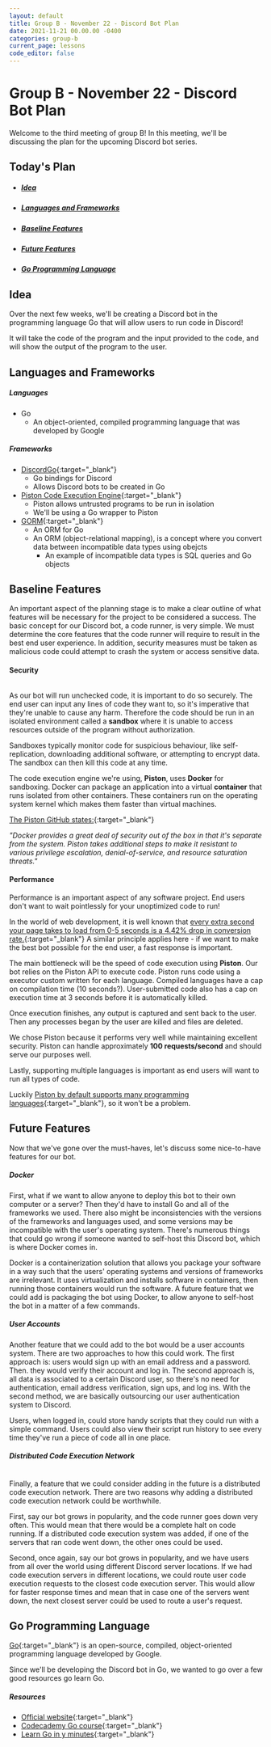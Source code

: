 ```yaml
---
layout: default
title: Group B - November 22 - Discord Bot Plan
date: 2021-11-21 00.00.00 -0400
categories: group-b
current_page: lessons
code_editor: false
---
```

# Group B - November 22 - Discord Bot Plan

Welcome to the third meeting of group B! In this meeting, we'll be discussing the plan for the upcoming Discord bot series.

## Today's Plan
- <h5><a href="#idea">Idea</a></h5>
- <h5><a href="#languages-and-frameworks">Languages and Frameworks</a></h5>
- <h5><a href="#baseline-features">Baseline Features</a></h5>
- <h5><a href="#future-features">Future Features</a></h5>
- <h5><a href="#go-programming-language">Go Programming Language</a></h5>

## Idea

Over the next few weeks, we'll be creating a Discord bot in the programming language Go that will allow users to run code in Discord!

It will take the code of the program and the input provided to the code, and will show the output of the program to the user.

## Languages and Frameworks

##### Languages
- Go
  - An object-oriented, compiled programming language that was developed by Google

##### Frameworks
- [DiscordGo](https://github.com/bwmarrin/discordgo){:target="_blank"}
  - Go bindings for Discord
  - Allows Discord bots to be created in Go
- [Piston Code Execution Engine](https://github.com/milindmadhukar/go-piston){:target="_blank"}
  - Piston allows untrusted programs to be run in isolation
  - We'll be using a Go wrapper to Piston
- [GORM](https://github.com/go-gorm/gorm){:target="_blank"}
  - An ORM for Go
  - An ORM (object-relational mapping), is a concept where you convert data between incompatible data types using obejcts
    - An example of incompatible data types is SQL queries and Go objects

## Baseline Features

An important aspect of the planning stage is to make a clear outline of what features will be necessary for the project to be considered a success. The basic concept for our Discord bot, a code runner, is very simple. We must determine the core features that the code runner will require to result in the best end user experience. In addition, security measures must be taken as malicious code could attempt to crash the system or access sensitive data.

#### Security

<img src="/assets/img/group-b/lesson-6/docker-vs-vm.png" alt="" class="post-img-large float-right">

As our bot will run unchecked code, it is important to do so securely. The end user can input any lines of code they want to, so it's imperative that they're unable to cause any harm. Therefore the code should be run in an isolated environment called a **sandbox** where it is unable to access resources outside of the program without authorization.

Sandboxes typically monitor code for suspicious behaviour, like self-replication, downloading additional software, or attempting to encrypt data. The sandbox can then kill this code at any time.

The code execution engine we're using, **Piston**, uses **Docker** for sandboxing. Docker can package an application into a virtual **container** that runs isolated from other containers. These containers run on the operating system kernel which makes them faster than virtual machines.

[The Piston GitHub states:](https://github.com/engineer-man/piston#security){:target="_blank"}

*"Docker provides a great deal of security out of the box in that it's separate from the system. Piston takes additional steps to make it resistant to various privilege escalation, denial-of-service, and resource saturation threats."*

#### Performance

Performance is an important aspect of any software project. End users don't want to wait pointlessly for your unoptimized code to run!

In the world of web development, it is well known that [every extra second your page takes to load from 0-5 seconds is a 4.42% drop in conversion rate.](https://www.portent.com/blog/analytics/research-site-speed-hurting-everyones-revenue.htm){:target="_blank"} A similar principle applies here - if we want to make the best bot possible for the end user, a fast response is important.

The main bottleneck will be the speed of code execution using **Piston**. Our bot relies on the Piston API to execute code. Piston runs code using a executor custom written for each language. Compiled languages have a cap on compilation time (10 seconds?). User-submitted code also has a cap on execution time at 3 seconds before it is automatically killed.

Once execution finishes, any output is captured and sent back to the user. Then any processes began by the user are killed and files are deleted.

We chose Piston because it performs very well while maintaining excellent security. Piston can handle approximately **100 requests/second** and should serve our purposes  well.

Lastly, supporting multiple languages is important as end users will want to run all types of code.

Luckily [Piston by default supports many programming languages](https://github.com/engineer-man/piston#supported-languages){:target="_blank"}, so it won't be a problem.

## Future Features

Now that we've gone over the must-haves, let's discuss some nice-to-have features for our bot. 

##### Docker

First, what if we want to allow anyone to deploy this bot to their own computer or a server? Then they'd have to install Go and all of the frameworks we used. There also might be inconsistencies with the versions of the frameworks and languages used, and some versions may be incompatible with the user's operating system. There's numerous things that could go wrong if someone wanted to self-host this Discord bot, which is where Docker comes in. 

Docker is a containerization solution that allows you package your software in a way such that the users' operating systems and versions of frameworks are irrelevant. It uses virtualization and installs software in containers, then running those containers would run the software. A future feature that we could add is packaging the bot using Docker, to allow anyone to self-host the bot in a matter of a few commands.

##### User Accounts

Another feature that we could add to the bot would be a user accounts system. There are two approaches to how this could work. The first approach is: users would sign up with an email address and a password. Then. they would verify their account and log in. The second approach is, all data is associated to a certain Discord user, so there's no need for authentication, email address verification, sign ups, and log ins. With the second method, we are basically outsourcing our user authentication system to Discord.

Users, when logged in, could store handy scripts that they could run with a simple command. Users could also view their script run history to see every time they've run a piece of code all in one place.

##### Distributed Code Execution Network

<img src="/assets/img/group-b/lesson-6/distributed.png" alt="" class="post-img float-right">

Finally, a feature that we could consider adding in the future is a distributed code execution network. There are two reasons why adding a distributed code execution network could be worthwhile.

First, say our bot grows in popularity, and the code runner goes down very often. This would mean that there would be a complete halt on code running. If a distributed code execution system was added, if one of the servers that ran code went down, the other ones could be used.

Second, once again, say our bot grows in popularity, and we have users from all over the world using different Discord server locations. If we had code execution servers in different locations, we could route user code execution requests to the closest code execution server. This would allow for faster response times and mean that in case one of the servers went down, the next closest server could be used to route a user's request.
 
## Go Programming Language

[Go](https://github.com/golang/go){:target="_blank"} is an open-source, compiled, object-oriented programming language developed by Google.

Since we'll be developing the Discord bot in Go, we wanted to go over a few good resources go learn Go.

##### Resources
- [Official website](https://golang.org/){:target="_blank"}
- [Codecademy Go course](https://www.codecademy.com/learn/learn-go){:target="_blank"}
- [Learn Go in y minutes](https://learnxinyminutes.com/docs/go/){:target="_blank"}
